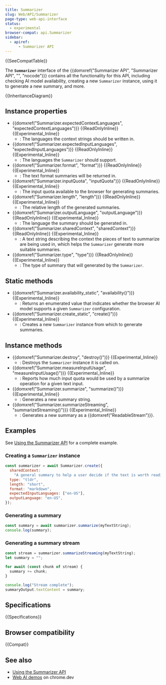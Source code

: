 ```yaml
---
title: Summarizer
slug: Web/API/Summarizer
page-type: web-api-interface
status:
  - experimental
browser-compat: api.Summarizer
sidebar:
  - apiref:
      - Summarizer API
---
```


{{SeeCompatTable}}

The **`Summarizer`** interface of the {{domxref("Summarizer API", "Summarizer API", "", "nocode")}} contains all the functionality for this API, including checking AI model availability, creating a new `Summarizer` instance, using it to generate a new summary, and more.

{{InheritanceDiagram}}

## Instance properties

- {{domxref("Summarizer.expectedContextLanguages", "expectedContextLanguages")}} {{ReadOnlyInline}} {{Experimental_Inline}}
  - : The languages the context strings should be written in.
- {{domxref("Summarizer.expectedInputLanguages", "expectedInputLanguages")}} {{ReadOnlyInline}} {{Experimental_Inline}}
  - : The languages the `Summarizer` should support.
- {{domxref("Summarizer.format", "format")}} {{ReadOnlyInline}} {{Experimental_Inline}}
  - : The text format summaries will be returned in.
- {{domxref("Summarizer.inputQuota", "inputQuota")}} {{ReadOnlyInline}} {{Experimental_Inline}}
  - : The input quota available to the browser for generating summaries.
- {{domxref("Summarizer.length", "length")}} {{ReadOnlyInline}} {{Experimental_Inline}}
  - : The relative length of the generated summaries.
- {{domxref("Summarizer.outputLanguage", "outputLanguage")}} {{ReadOnlyInline}} {{Experimental_Inline}}
  - : The language the summary should be generated in.
- {{domxref("Summarizer.sharedContext", "sharedContext")}} {{ReadOnlyInline}} {{Experimental_Inline}}
  - : A text string describing the context the pieces of text to summarize are being used in, which helps the `Summarizer` generate more suitable summaries.
- {{domxref("Summarizer.type", "type")}} {{ReadOnlyInline}} {{Experimental_Inline}}
  - : The type of summary that will generated by the `Summarizer`.

## Static methods

- {{domxref("Summarizer.availability_static", "availability()")}} {{Experimental_Inline}}
  - : Returns an enumerated value that indicates whether the browser AI model supports a given `Summarizer` configuration.
- {{domxref("Summarizer.create_static", "create()")}} {{Experimental_Inline}}
  - : Creates a new `Summarizer` instance from which to generate summaries.

## Instance methods

- {{domxref("Summarizer.destroy", "destroy()")}} {{Experimental_Inline}}
  - : Destroys the `Summarizer` instance it is called on.
- {{domxref("Summarizer.measureInputUsage", "measureInputUsage()")}} {{Experimental_Inline}}
  - : Reports how much input quota would be used by a summarize operation for a given text input.
- {{domxref("Summarizer.summarize", "summarize()")}} {{Experimental_Inline}}
  - : Generates a new summary string.
- {{domxref("Summarizer.summarizeStreaming", "summarizeStreaming()")}} {{Experimental_Inline}}
  - : Generates a new summary as a {{domxref("ReadableStream")}}.

## Examples

See [Using the Summarizer API](/en-US/docs/Web/API/Summarizer_API/Using) for a complete example.

### Creating a `Summarizer` instance

```js
const summarizer = await Summarizer.create({
  sharedContext:
    "A general summary to help a user decide if the text is worth reading",
  type: "tldr",
  length: "short",
  format: "markdown",
  expectedInputLanguages: ["en-US"],
  outputLanguage: "en-US",
});
```

### Generating a summary

```js
const summary = await summarizer.summarize(myTextString);
console.log(summary);
```

### Generating a summary stream

```js
const stream = summarizer.summarizeStreaming(myTextString);
let summary = "";

for await (const chunk of stream) {
  summary += chunk;
}

console.log("Stream complete");
summaryOutput.textContent = summary;
```

## Specifications

{{Specifications}}

## Browser compatibility

{{Compat}}

## See also

- [Using the Summarizer API](/en-US/docs/Web/API/Summarizer_API/Using)
- [Web AI demos](https://chrome.dev/web-ai-demos/) on chrome.dev
